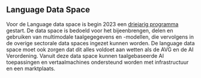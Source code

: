 ## Language Data Space

Voor de Language data space is begin 2023 een [driejarig programma](https://language-data-space.ec.europa.eu/index_en?prefLang=nl) gestart. 
De data space is bedoeld voor het bijeenbrengen, delen en gebruiken van multimodale taalgegegevens en -modellen, die vervolgens in de overige sectorale data spaces ingezet kunnen worden. De language data space moet ook zorgen dat dit alles voldoet aan wetten als de AVG en de AI Verordening. Vanuit deze data space kunnen taalgebaseerde AI toepassingen en vertaalmachines ondersteund worden met infrastructuur en een marktplaats. 




